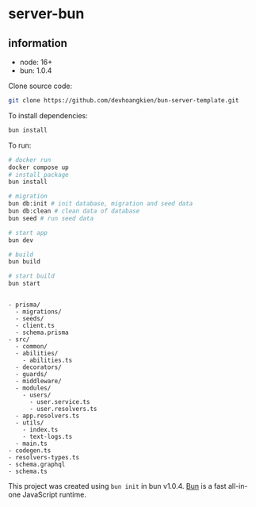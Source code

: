 # server-bun
## information
- node: 16+
- bun: 1.0.4

Clone source code: 
```bash
git clone https://github.com/devhoangkien/bun-server-template.git
```

To install dependencies:

```bash
bun install
```

To run:

```bash
# docker run
docker compose up
# install package
bun install

# migration
bun db:init # init database, migration and seed data
bun db:clean # clean data of database
bun seed # run seed data

# start app
bun dev

# build
bun build

# start build
bun start

```
```

- prisma/
  - migrations/
  - seeds/
  - client.ts
  - schema.prisma
- src/
  - common/
  - abilities/
    - abilities.ts
  - decorators/
  - guards/
  - middleware/
  - modules/
    - users/
      - user.service.ts
      - user.resolvers.ts
  - app.resolvers.ts
  - utils/
    - index.ts
    - text-logs.ts
  - main.ts
- codegen.ts
- resolvers-types.ts
- schema.graphql
- schema.ts
```

This project was created using `bun init` in bun v1.0.4. [Bun](https://bun.sh) is a fast all-in-one JavaScript runtime.
